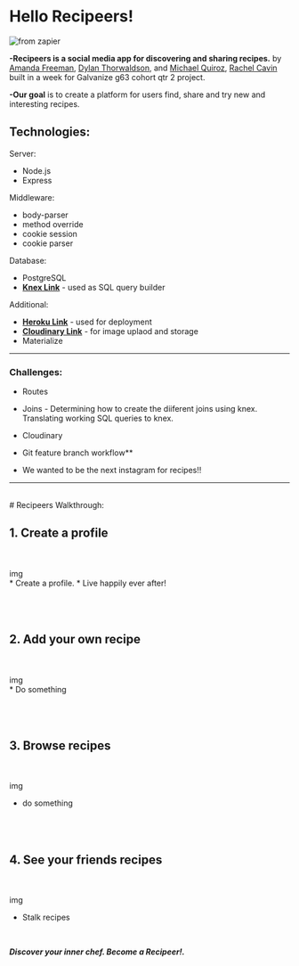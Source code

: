 # Hello Recipeers!

![from zapier](https://cdn.zapier.com/storage/blog/1493b5cec9773fe7017b5980f40b8fa8.1800x1000.jpg)

**-Recipeers is a social media app for discovering and sharing recipes.** by [Amanda Freeman](https://github.com/mandafae),  [Dylan Thorwaldson](https://github.com/DTThor), and [Michael Quiroz](https://github.com/cocomjolk), [Rachel Cavin](https://github.com/Rmcavin) built in a week for Galvanize g63 cohort qtr 2 project.

**-Our goal** is to create a platform for users find, share and try new and interesting recipes. 

## Technologies:

Server:
* Node.js
* Express

Middleware:
* body-parser
* method override
* cookie session
* cookie parser

Database:
* PostgreSQL
* **[Knex Link](http://knexjs.org/)** - used as SQL query builder

Additional:
* **[Heroku Link](http://www.heroku.com)** - used for deployment
* **[Cloudinary Link](https://cloudinary.com/)** - for image uplaod and storage
* Materialize

<hr>

### Challenges:

* Routes

* Joins - Determining how to create the diiferent joins using knex. Translating working SQL queries to knex.  

* Cloudinary 

* Git feature branch workflow**

* We wanted to be the next instagram for recipes!!
<hr>

<br>
# Recipeers Walkthrough:

<br>

## 1. Create a profile
<br>
<br>
img
<br>
* Create a profile.
* Live happily ever after!
<br><br><br><br>


##  2. Add your own recipe
<br>
<br>
img
<br>
* Do something
<br><br><br><br>


##  3. Browse recipes 

<br><br>
img
<br>
* do something
<br><br><br><br>


##  4. See your friends recipes

<br><br>
img
<br>
* Stalk recipes
<br>


<strong>*Discover your inner chef. Become a Recipeer!.*</strong>
